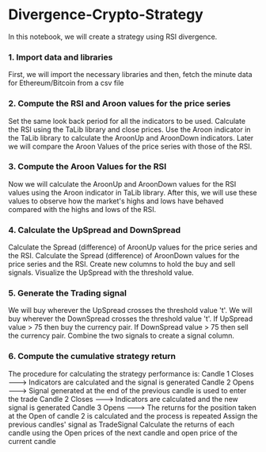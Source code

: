 # Divergence-Crypto-Strategy
In this notebook, we will create a strategy using RSI divergence.

### 1. Import data and libraries
First, we will import the necessary libraries and then, fetch the minute data for Ethereum/Bitcoin from a csv file

### 2. Compute the RSI and Aroon values for the price series
Set the same look back period for all the indicators to be used.
Calculate the RSI using the TaLib library and close prices.
Use the Aroon indicator in the TaLib library to calculate the AroonUp and AroonDown indicators. Later we will compare the Aroon Values of the price series with those of the RSI.

### 3. Compute the Aroon Values for the RSI
Now we will calculate the AroonUp and AroonDown values for the RSI values using the Aroon indicator in TaLib library. After this, we will use these values to observe how the market's highs and lows have behaved compared with the highs and lows of the RSI.

### 4. Calculate the UpSpread and DownSpread
Calculate the Spread (difference) of AroonUp values for the price series and the RSI.
Calculate the Spread (difference) of AroonDown values for the price series and the RSI.
Create new columns to hold the buy and sell signals.
Visualize the UpSpread with the threshold value.

### 5. Generate the Trading signal
We will buy wherever the UpSpread crosses the threshold value 't'.
We will buy wherever the DownSpread crosses the threshold value 't'.
If UpSpread value > 75 then buy the currency pair.
If DownSpread value > 75 then sell the currency pair.
Combine the two signals to create a signal column.

### 6. Compute the cumulative strategy return
The procedure for calculating the strategy performance is:
Candle 1 Closes ---> Indicators are calculated and the signal is generated
Candle 2 Opens ---> Signal generated at the end of the previous candle is used to enter the trade
Candle 2 Closes ---> Indicators are calculated and the new signal is generated
Candle 3 Opens ---> The returns for the position taken at the Open of candle 2 is calculated and the process is repeated
Assign the previous candles' signal as TradeSignal
Calculate the returns of each candle using the Open prices of the next candle and open price of the current candle
